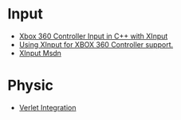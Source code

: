 # Input #
  * [Xbox 360 Controller Input in C++ with XInput](http://www.codeproject.com/Articles/26949/Xbox-360-Controller-Input-in-C-with-XInput)
  * [Using XInput for XBOX 360 Controller support.](http://www.kmcgrail.com/XInputTut.htm)
  * [XInput Msdn](http://msdn.microsoft.com/en-us/library/windows/desktop/ee417014(v=vs.85).aspx)

# Physic #
  * [Verlet Integration](http://lol.zoy.org/blog/2011/12/14/understanding-motion-in-games)